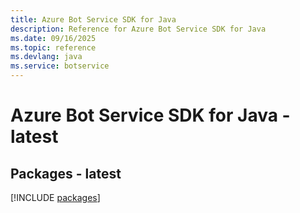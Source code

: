 ```yaml
---
title: Azure Bot Service SDK for Java
description: Reference for Azure Bot Service SDK for Java
ms.date: 09/16/2025
ms.topic: reference
ms.devlang: java
ms.service: botservice
---
```

# Azure Bot Service SDK for Java - latest
## Packages - latest
[!INCLUDE [packages](bot-service-index.md)]